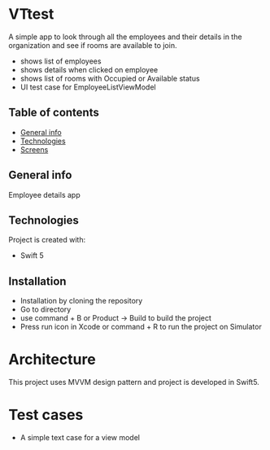 # VTtest
A simple app to look through all the employees and their details in the organization and see if rooms are available to join.

* shows list of employees 
* shows details when clicked on employee
* shows list of rooms with Occupied or Available status
* UI test case for EmployeeListViewModel

## Table of contents
* [General info](#general-info)
* [Technologies](#technologies)
* [Screens](#setup)

## General info
Employee details app

## Technologies
Project is created with:
* Swift 5

## Installation

* Installation by cloning the repository
* Go to directory
* use command + B or Product -> Build to build the project
* Press run icon in Xcode or command + R to run the project on Simulator

# Architecture
This project uses MVVM design pattern and project is developed in Swift5.

# Test cases
* A simple text case for a view model
